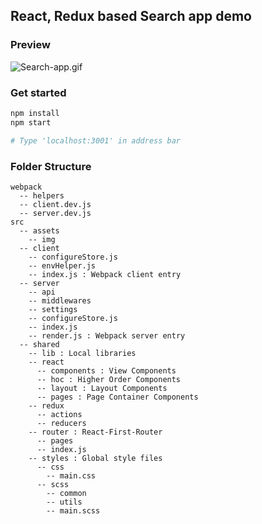 ## React, Redux based Search app demo

### Preview

![Search-app.gif](https://media.giphy.com/media/DQdZpO5Fxl5cyRBPKk/giphy.gif)

### Get started

```bash
npm install
npm start

# Type 'localhost:3001' in address bar
```

### Folder Structure

```
webpack
  -- helpers
  -- client.dev.js
  -- server.dev.js
src
  -- assets
    -- img
  -- client
    -- configureStore.js
    -- envHelper.js
    -- index.js : Webpack client entry
  -- server
    -- api
    -- middlewares
    -- settings
    -- configureStore.js
    -- index.js
    -- render.js : Webpack server entry
  -- shared
    -- lib : Local libraries
    -- react
      -- components : View Components
      -- hoc : Higher Order Components
      -- layout : Layout Components
      -- pages : Page Container Components
    -- redux
      -- actions
      -- reducers
    -- router : React-First-Router
      -- pages
      -- index.js
    -- styles : Global style files
      -- css
        -- main.css
      -- scss
        -- common
        -- utils
        -- main.scss
```

